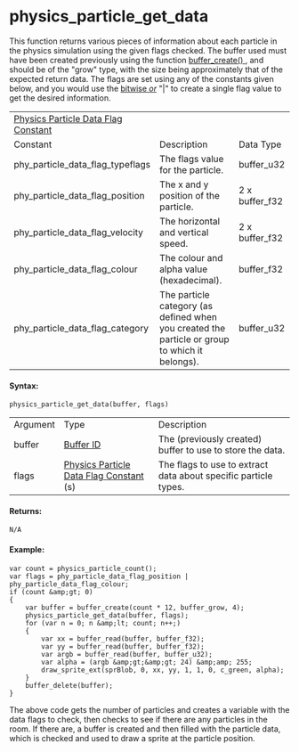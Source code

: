 # physics_particle_get_data

This function returns various pieces of information about each particle
in the physics simulation using the given flags checked. The buffer used
must have been created previously using the function [ buffer_create()
](../../Buffers/buffer_create) , and should be of the "grow" type,
with the size being approximately that of the expected return data. The
flags are set using any of the constants given below, and you would use
the [bitwise
*or*](../../../../Additional_Information/Bitwise_Operators) "\|" to
create a single flag value to get the desired information.

|                                                                                                                                                    |                                                                                                |                |
|----------------------------------------------------------------------------------------------------------------------------------------------------|------------------------------------------------------------------------------------------------|----------------|
|  [Physics Particle Data Flag Constant](../../../../../GameMaker_Language/GML_Reference/Physics/Soft_Body_Particles/physics_particle_get_data)  |                                                                                                |                |
| Constant                                                                                                                                           | Description                                                                                    | Data Type      |
|  phy_particle_data_flag_typeflags                                                                                                                  | The flags value for the particle.                                                              | buffer_u32     |
|  phy_particle_data_flag_position                                                                                                                   | The x and y position of the particle.                                                          | 2 x buffer_f32 |
|  phy_particle_data_flag_velocity                                                                                                                   | The horizontal and vertical speed.                                                             | 2 x buffer_f32 |
|  phy_particle_data_flag_colour                                                                                                                     | The colour and alpha value (hexadecimal).                                                      | buffer_f32     |
|  phy_particle_data_flag_category                                                                                                                   | The particle category (as defined when you created the particle or group to which it belongs). | buffer_u32     |

#### Syntax:

``` gml
physics_particle_get_data(buffer, flags)
```

|          |                                                                                                                                                        |                                                                 |
|----------|--------------------------------------------------------------------------------------------------------------------------------------------------------|-----------------------------------------------------------------|
| Argument | Type                                                                                                                                                   | Description                                                     |
| buffer   |  [Buffer ID](../../../../../GameMaker_Language/GML_Reference/Buffers/buffer_create)                                                                | The (previously created) buffer to use to store the data.       |
| flags    |  [Physics Particle Data Flag Constant](../../../../../GameMaker_Language/GML_Reference/Physics/Soft_Body_Particles/physics_particle_get_data) (s)  | The flags to use to extract data about specific particle types. |

#### Returns:

``` gml
N/A
```

#### Example:

``` gml
var count = physics_particle_count();
var flags = phy_particle_data_flag_position | phy_particle_data_flag_colour;
if (count &amp;gt; 0)
{
    var buffer = buffer_create(count * 12, buffer_grow, 4);
    physics_particle_get_data(buffer, flags);
    for (var n = 0; n &amp;lt; count; n++;)
    {
        var xx = buffer_read(buffer, buffer_f32);
        var yy = buffer_read(buffer, buffer_f32);
        var argb = buffer_read(buffer, buffer_u32);
        var alpha = (argb &amp;gt;&amp;gt; 24) &amp;amp; 255;
        draw_sprite_ext(sprBlob, 0, xx, yy, 1, 1, 0, c_green, alpha);
    }
    buffer_delete(buffer);
}
```

The above code gets the number of particles and creates a variable with
the data flags to check, then checks to see if there are any particles
in the room. If there are, a buffer is created and then filled with the
particle data, which is checked and used to draw a sprite at the
particle position.

